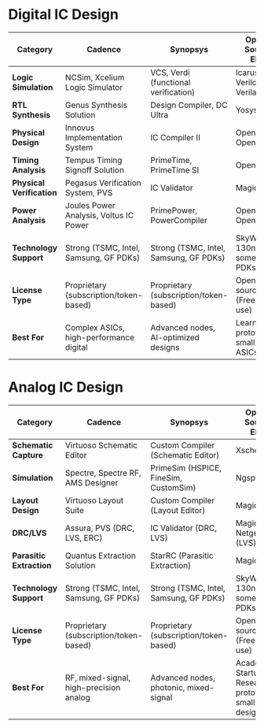 # Digital IC Design

| **Category**             | **Cadence**                              | **Synopsys**                              | **Open-Source EDA**                      |
|--------------------------|------------------------------------------|-------------------------------------------|------------------------------------------|
| **Logic Simulation**     | NCSim, Xcelium Logic Simulator           | VCS, Verdi (functional verification)      | Icarus Verilog, Verilator          |
| **RTL Synthesis**        | Genus Synthesis Solution                | Design Compiler, DC Ultra                | Yosys                                    |
| **Physical Design**      | Innovus Implementation System            | IC Compiler II                           | OpenROAD, OpenLane               |
| **Timing Analysis**      | Tempus Timing Signoff Solution          | PrimeTime, PrimeTime SI                  | OpenSTA                                  |
| **Physical Verification**| Pegasus Verification System, PVS        | IC Validator                             | Magic VLSI           |
| **Power Analysis**       | Joules Power Analysis, Voltus IC Power   | PrimePower, PowerCompiler                | OpenSTA, OpenROAD |
| **Technology Support**   | Strong (TSMC, Intel, Samsung, GF PDKs)   | Strong (TSMC, Intel, Samsung, GF PDKs)    | SkyWater 130nm, some open PDKs |
| **License Type**         | Proprietary (subscription/token-based)   | Proprietary (subscription/token-based)    | Open-source (Free to use)      |
|**Best For**             | Complex ASICs, high-performance digital  | Advanced nodes, AI-optimized designs     | Learning, prototyping, small-scale ASICs |

# Analog IC Design

| **Category**             | **Cadence**                              | **Synopsys**                              | **Open-Source EDA**                      |
|--------------------------|------------------------------------------|-------------------------------------------|------------------------------------------|
| **Schematic Capture**    | Virtuoso Schematic Editor                | Custom Compiler (Schematic Editor)        | Xschem                             |
| **Simulation**           | Spectre, Spectre RF, AMS Designer        | PrimeSim (HSPICE, FineSim, CustomSim)     | Ngspice                            |
| **Layout Design**        | Virtuoso Layout Suite                    | Custom Compiler (Layout Editor)           | Magic VLSI                    |
| **DRC/LVS**              | Assura, PVS (DRC, LVS, ERC)              | IC Validator (DRC, LVS)                   | Magic VLSI, Netgen (LVS)        |
| **Parasitic Extraction** | Quantus Extraction Solution              | StarRC (Parasitic Extraction)             | Magic VLSI      |
| **Technology Support**   | Strong (TSMC, Intel, Samsung, GF PDKs)   | Strong (TSMC, Intel, Samsung, GF PDKs)    | SkyWater 130nm, some open PDKs |
| **License Type**         | Proprietary (subscription/token-based)   | Proprietary (subscription/token-based)    | Open-source (Free to use)      |
| **Best For**             | RF, mixed-signal, high-precision analog  | Advanced nodes, photonic, mixed-signal    | Academia, Startups, Research, prototyping, small-scale designs |
